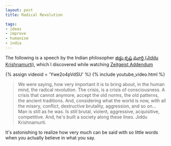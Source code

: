 ```yaml
---
layout: post
title: Radical Revolution

tags:
- ideas
- improve
- humanism
- india
---
```


The following is a speech by the Indian philosopher [జిడ్డు కృష్ణ మూర్తి (Jiddu Krishnamurti)](http://www.jkrishnamurti.org), which I discovered while watching [Zeitgeist Addendum](http://www.zeitgeistmovie.com/)

{% assign videoid = 'Ywe2o4pVdSU' %}
{% include youtube_video.html %}

> We were saying, how very important it is to bring about, in the human mind, the radical revolution. The crisis, is a crisis of consciousness. A crisis that cannot anymore, accept the old norms, the old patterns, the ancient traditions. And, considering what the world is now, with all the misery, conflict, destructive brutality, aggression, and so on... Man is still as he was. Is still brutal, violent, aggressive, acquisitive, competitive. And, he's built a society along these lines.
> Jiddu Krishnamurti.

It's astonishing to realize how very much can be said with so little words when you actually believe in what you say.
